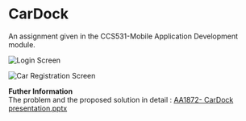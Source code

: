 # CarDock
An assignment given in the CCS531-Mobile Application Development module.

![Login Screen](https://user-images.githubusercontent.com/110992200/184106397-94d8d29b-3f4f-4041-b42e-4ad2dc416d5a.png)

![Car Registration Screen](https://user-images.githubusercontent.com/110992200/184106433-5a7441b6-5c81-4987-99c4-35f88d750692.png)

<b>Futher Information</b><br>
The problem and the proposed solution in detail : [AA1872- CarDock presentation.pptx](https://github.com/minoli-ford/CarDock/files/9307672/AA1872-.CarDock.presentation.pptx)
